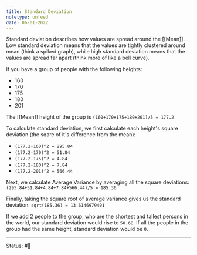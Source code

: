```yaml
---
title: Standard Deviation
notetype: unfeed
date: 06-01-2022
---
```

Standard deviation describes how values are spread around the [[Mean]]. Low standard deviation means that the values are tightly clustered around mean (think a spiked graph), while high standard deviation means that the values are spread far apart (think more of like a bell curve).

If you have a group of people with the following heights:
- 160
- 170
- 175
- 180
- 201

The [[Mean]] height of the group is `(160+170+175+180+201)/5 = 177.2`

To calculate standard deviation, we first calculate each height's square deviation (the sqare of it's difference from the mean):
- `(177.2-160)^2 = 295.84`
- `(177.2-170)^2 = 51.84`
- `(177.2-175)^2 = 4.84`
- `(177.2-180)^2 = 7.84`
- `(177.2-201)^2 = 566.44`

Next, we calculate Average Variance by averaging all the square deviations: `(295.84+51.84+4.84+7.84+566.44)/5 = 185.36`

Finally, taking the square root of average variance gives us the standard deviation: `sqrt(185.36) = 13.6146979401`

If we add 2 people to the group, who are the shortest and tallest persons in the world, our standard deviation would rise to `50.68`. If all the people in the group had the same height, standard deviation would be `0`.

-----

Status: #🌲 


